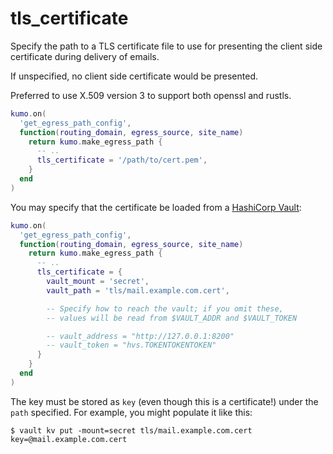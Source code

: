 # tls_certificate

Specify the path to a TLS certificate file to use for presenting the client side certificate during delivery of emails.

If unspecified, no client side certificate would be presented.

Preferred to use X.509 version 3 to support both openssl and rustls.

```lua
kumo.on(
  'get_egress_path_config',
  function(routing_domain, egress_source, site_name)
    return kumo.make_egress_path {
      -- ..
      tls_certificate = '/path/to/cert.pem',
    }
  end
)
```

You may specify that the certificate be loaded from a [HashiCorp Vault](https://www.hashicorp.com/products/vault):

```lua
kumo.on(
  'get_egress_path_config',
  function(routing_domain, egress_source, site_name)
    return kumo.make_egress_path {
      -- ..
      tls_certificate = {
        vault_mount = 'secret',
        vault_path = 'tls/mail.example.com.cert',

        -- Specify how to reach the vault; if you omit these,
        -- values will be read from $VAULT_ADDR and $VAULT_TOKEN

        -- vault_address = "http://127.0.0.1:8200"
        -- vault_token = "hvs.TOKENTOKENTOKEN"
      }
    }
  end
)
```

The key must be stored as `key` (even though this is a certificate!) under the
`path` specified.  For example, you might populate it like this:

```
$ vault kv put -mount=secret tls/mail.example.com.cert key=@mail.example.com.cert
```
